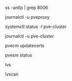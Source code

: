 ss -antlp | grep 8006

journalctl -u pveproxy

systemctl status -l pve-cluster

journalctl -u pve-cluster

pvecm updatecerts

pvesm status

lvs

lvscan

